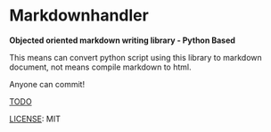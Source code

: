 # Markdownhandler

**Objected oriented markdown writing library - Python Based**


This means can convert python script using this library to markdown document, not means compile markdown to html.

Anyone can commit!

[TODO](https://github.com/DPS0340/Markdownhandler.py/blob/master/TODO.md)

[LICENSE](https://github.com/DPS0340/Markdownhandler.py/blob/master/LICENSE): MIT
